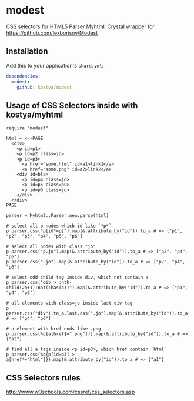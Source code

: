 # modest

CSS selectors for HTML5 Parser Myhtml. Crystal wrapper for https://github.com/lexborisov/Modest

## Installation


Add this to your application's `shard.yml`:

```yaml
dependencies:
  modest:
    github: kostya/modest
```


## Usage of CSS Selectors inside with kostya/myhtml


```crystal
require "modest"

html = <<-PAGE
  <div>
    <p id=p1>
    <p id=p2 class=jo>
    <p id=p3>
      <a href="some.html" id=a1>link1</a>
      <a href="some.png" id=a2>link2</a>
    <div id=bla>
      <p id=p4 class=jo>
      <p id=p5 class=bu>
      <p id=p6 class=jo>
    </div>
  </div>
PAGE

parser = Myhtml::Parser.new.parse(html)

# select all p nodes which id like `*p*`
p parser.css("p[id*=p]").map(&.attribute_by("id")).to_a # => ["p1", "p2", "p3", "p4", "p5", "p6"]

# select all nodes with class "jo"
p parser.css("p.jo").map(&.attribute_by("id")).to_a # => ["p2", "p4", "p6"]
p parser.css(".jo").map(&.attribute_by("id")).to_a # => ["p2", "p4", "p6"]

# select odd child tag inside div, which not contain a
p parser.css("div > :nth-child(2n+1):not(:has(a))").map(&.attribute_by("id")).to_a # => ["p1", "p4", "p6"]

# all elements with class=jo inside last div tag
p parser.css("div").to_a.last.css(".jo").map(&.attribute_by("id")).to_a # => ["p4", "p6"]

# a element with href ends like .png
p parser.css(%q{a[href$=".png"]}).map(&.attribute_by("id")).to_a # => ["a2"]

# find all a tags inside <p id=p3>, which href contain `html`
p parser.css(%q{p[id=p3] > a[href*="html"]}).map(&.attribute_by("id")).to_a # => ["a1"]
```

## CSS Selectors rules
http://www.w3schools.com/cssref/css_selectors.asp

